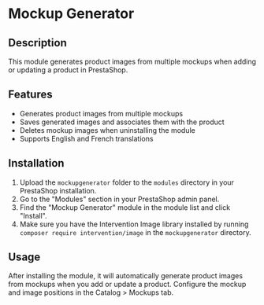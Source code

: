 Mockup Generator
================

Description
-----------
This module generates product images from multiple mockups when adding or updating a product in PrestaShop.

Features
--------
- Generates product images from multiple mockups
- Saves generated images and associates them with the product
- Deletes mockup images when uninstalling the module
- Supports English and French translations

Installation
------------
1. Upload the `mockupgenerator` folder to the `modules` directory in your PrestaShop installation.
2. Go to the "Modules" section in your PrestaShop admin panel.
3. Find the "Mockup Generator" module in the module list and click "Install".
4. Make sure you have the Intervention Image library installed by running `composer require intervention/image` in the `mockupgenerator` directory.

Usage
-----
After installing the module, it will automatically generate product images from mockups when you add or update a product. Configure the mockup and image positions in the Catalog > Mockups tab.
